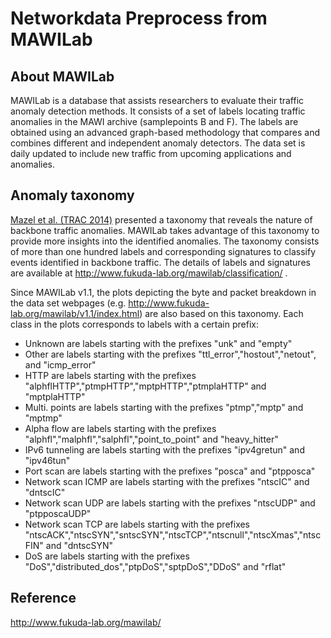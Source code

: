 # Networkdata Preprocess from MAWILab

## About MAWILab
MAWILab is a database that assists researchers to evaluate their traffic anomaly detection methods. It consists of a set of labels locating traffic anomalies in the MAWI archive (samplepoints B and F). The labels are obtained using an advanced graph-based methodology that compares and combines different and independent anomaly detectors. The data set is daily updated to include new traffic from upcoming applications and anomalies.

## Anomaly taxonomy
[Mazel et al. (TRAC 2014)](http://www.necoma-project.eu/m/filer_public/0d/34/0d34ebf0-0e45-46ea-a40b-852bc6eb758f/johan_taxonomy.pdf) presented a taxonomy that reveals the nature of backbone traffic anomalies. MAWILab takes advantage of this taxonomy to provide more insights into the identified anomalies. The taxonomy consists of more than one hundred labels and corresponding signatures to classify events identified in backbone traffic. The details of labels and signatures are available at http://www.fukuda-lab.org/mawilab/classification/ .

Since MAWILab v1.1, the plots depicting the byte and packet breakdown in the data set webpages (e.g. http://www.fukuda-lab.org/mawilab/v1.1/index.html) are also based on this taxonomy. Each class in the plots corresponds to labels with a certain prefix:

- Unknown are labels starting with the prefixes "unk" and "empty"
- Other are labels starting with the prefixes "ttl_error","hostout","netout", and "icmp_error"
- HTTP are labels starting with the prefixes "alphflHTTP","ptmpHTTP","mptpHTTP","ptmplaHTTP" and "mptplaHTTP"
- Multi. points are labels starting with the prefixes "ptmp","mptp" and "mptmp"
- Alpha flow are labels starting with the prefixes "alphfl","malphfl","salphfl","point_to_point" and "heavy_hitter"
- IPv6 tunneling are labels starting with the prefixes "ipv4gretun" and "ipv46tun"
- Port scan are labels starting with the prefixes "posca" and "ptpposca"
- Network scan ICMP are labels starting with the prefixes "ntscIC" and "dntscIC"
- Network scan UDP are labels starting with the prefixes "ntscUDP" and "ptpposcaUDP"
- Network scan TCP are labels starting with the prefixes "ntscACK","ntscSYN","sntscSYN","ntscTCP","ntscnull","ntscXmas","ntscFIN" and "dntscSYN"
- DoS are labels starting with the prefixes "DoS","distributed_dos","ptpDoS","sptpDoS","DDoS" and "rflat"

## Reference
http://www.fukuda-lab.org/mawilab/

